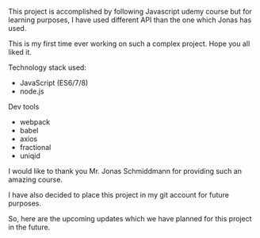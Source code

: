 This project is accomplished by following Javascript udemy course but for learning purposes, I have used different API than the one which Jonas has used. 

This is my first time ever working on such a complex project. Hope you all liked it.

Technology stack used:
- JavaScript (ES6/7/8)
- node.js

Dev tools
- webpack
- babel
- axios
- fractional
- uniqid

I would like to thank you Mr. Jonas Schmiddmann for providing such an amazing course.

I have also decided to place this project in my git account for future purposes.

So, here are the upcoming updates which we have planned for this project in the future.